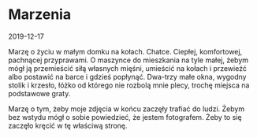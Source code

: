 # Marzenia
2019-12-17

Marzę o życiu w małym domku na kołach. Chatce. Ciepłej, komfortowej, pachnącej przyprawami. O maszynce do mieszkania na tyle małej, żebym mógł ją przemieścić siłą własnych mięśni, umieścić na kołach i przewieźć albo postawić na barce i gdzieś popłynąć. Dwa-trzy małe okna, wygodny stolik i krzesło, łóżko od którego nie rozbolą mnie plecy, trochę miejsca na podstawowe graty. 

Marzę o tym, żeby moje zdjęcia w końcu zaczęły trafiać do ludzi. Żebym bez wstydu mógł o sobie powiedzieć, że jestem fotografem. Żeby to się zaczęło kręcić w tę właściwą stronę.

